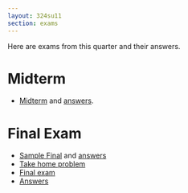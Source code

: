 ```yaml
---
layout: 324su11
section: exams
---
```


Here are exams from this quarter and their answers.

# Midterm

- [Midterm](midterm.pdf) and [answers](midterm-answers.pdf).

# Final Exam

- [Sample Final][sample] and [answers][answers]
- [Take home problem](final-home.pdf)
- [Final exam](final.pdf)
- [Answers](final-ans.pdf)

[sample]: http://www.math.washington.edu/~arms/m324.10/sam.fex.frSP09.pdf
[answers]: http://www.math.washington.edu/~arms/m324.10/soln.sam.fex.pdf
